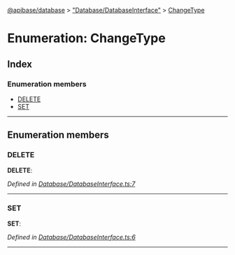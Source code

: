 [@apibase/database](../README.md) > ["Database/DatabaseInterface"](../modules/_database_databaseinterface_.md) > [ChangeType](../enums/_database_databaseinterface_.changetype.md)

# Enumeration: ChangeType

## Index

### Enumeration members

* [DELETE](_database_databaseinterface_.changetype.md#delete)
* [SET](_database_databaseinterface_.changetype.md#set)

---

## Enumeration members

<a id="delete"></a>

###  DELETE

**DELETE**: 

*Defined in [Database/DatabaseInterface.ts:7](https://github.com/chapterjason/APIBase/blob/e44e28d/packages/database/src/Database/DatabaseInterface.ts#L7)*

___
<a id="set"></a>

###  SET

**SET**: 

*Defined in [Database/DatabaseInterface.ts:6](https://github.com/chapterjason/APIBase/blob/e44e28d/packages/database/src/Database/DatabaseInterface.ts#L6)*

___


